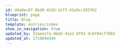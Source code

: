 ```yaml
---
id: d4a0ec07-8bd0-41d3-a2f3-41a9cc293f62
blueprint: page
title: Blog
template: entries/index
show_in_navigation: true
updated_by: 52aee1fa-dbdd-41e2-8f93-3c6f04cf7803
updated_at: 1719694344
---
```

